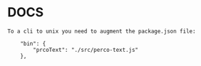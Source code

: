 # DOCS

    To a cli to unix you need to augment the package.json file:

        "bin": {
            "prcoText": "./src/perco-text.js"
        },
